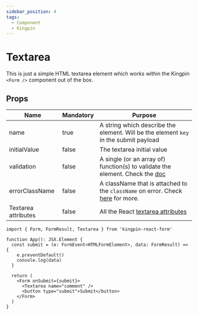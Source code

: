 ```yaml
---
sidebar_position: 4
tags:
  - Component
  - Kingpin
---
```


# Textarea

This is just a simple HTML textarea element which works within the Kingpin
`<Form />` component out of the box.

## Props

| Name                | Mandatory | Purpose                                                                                                         |
| ------------------- | --------- | --------------------------------------------------------------------------------------------------------------- |
| name                | true      | A string which describe the element. Will be the element `key` in the submit payload                            |
| initialValue        | false     | The textarea initial value                                                                                      |
| validation          | false     | A single (or an array of) function(s) to validate the element. Check the [doc](../validation)                   |
| errorClassName      | false     | A className that is attached to the `className` on error. Check [here](../validation#error-classname) for more. |
| Textarea attributes | false     | All the React [textarea attributes](https://react.dev/reference/react-dom/components/textarea#props)            |

```tsx
import { Form, FormResult, Textarea } from 'kingpin-react-form'

function App(): JSX.Element {
  const submit = (e: FormEvent<HTMLFormElement>, data: FormResult) => {
    e.preventDefault()
    console.log(data)
  }

  return (
    <Form onSubmit={submit}>
      <Textarea name="comment" />
      <button type="submit">Submit</button>
    </Form>
  )
}
```
